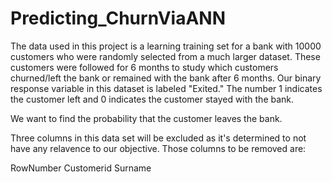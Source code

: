 # Predicting_ChurnViaANN

The data used in this project is a learning training set for a bank with 10000 customers who were randomly selected from a much larger dataset. These customers were followed for 6 months to study which customers churned/left the bank or remained with the bank after 6 months. Our binary response variable in this dataset is labeled "Exited." The number 1 indicates the customer left and 0 indicates the customer stayed with the bank.

We want to find the probability that the customer leaves the bank.

Three columns in this data set will be excluded as it's determined to not have any relavence to our objective. Those columns to be removed are:

RowNumber Customerid Surname
